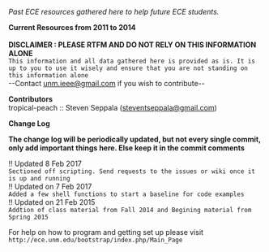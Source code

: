 *Past ECE resources gathered here to help future ECE students.*

__Current Resources from 2011 to 2014__<br><br>
__DISCLAIMER : PLEASE RTFM AND DO NOT RELY ON THIS INFORMATION ALONE__<br>
`This information and all data gathered here is provided as is. It is up to you to use it wisely and ensure that you are not standing on this information alone` <br>
--Contact unm.ieee@gmail.com if you wish to contribute--


__Contributors__
<br>tropical-peach :: Steven Seppala (steventseppala@gmail.com)

__Change Log__

**The change log will be periodically updated, but not every single commit, only add important things here. Else keep it in the commit comments**

!! Updated 8 Feb 2017 <br>
`Sectioned off scripting. Send requests to the issues or wiki once it is up and running` <br> 
!! Updated on 7 Feb 2017<br>
`Added a few shell functions to start a baseline for code examples` <br>
!! Updated on 21 Feb 2015<br>
`Addtion of class material from Fall 2014 and Begining material from Spring 2015`

For help on how to program and getting set up please visit <br>
`http://ece.unm.edu/bootstrap/index.php/Main_Page`
